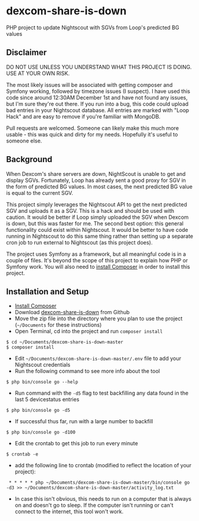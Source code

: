 # dexcom-share-is-down
PHP project to update Nightscout with SGVs from Loop's predicted BG values

## Disclaimer
DO NOT USE UNLESS YOU UNDERSTAND WHAT THIS PROJECT IS DOING. USE AT YOUR OWN RISK.

The most likely issues will be associated with getting composer and Symfony working,
followed by timezone issues (I suspect). I have used this code since around 12:30AM
December 1st and have not found any issues, but I'm sure they're out there. If you
run into a bug, this code could upload bad entries in your Nightscout database. All
entries are marked with "Loop Hack" and are easy to remove if you're familiar with
MongoDB.

Pull requests are welcomed. Someone can likely make this much more usable - this was
quick and dirty for my needs. Hopefully it's useful to someone else.

## Background
When Dexcom's share servers are down, NightScout is unable to get and display SGVs.
Fortunately, Loop has already sent a good proxy for SGV in the form of predicted BG
values. In most cases, the next predicted BG value is equal to the current SGV.

This project simply leverages the Nightscout API to get the next predicted SGV and
uploads it as a SGV. This is a hack and should be used with caution. It would be
better if Loop simply uploaded the SGV when Dexcom is down, but this was faster for
me. The second best option: this general functionality could exist within Nightscout.
It would be better to have code running in Nightscout to do this same thing rather
than setting up a separate cron job to run external to Nightscout (as this project
does).

The project uses Symfony as a framework, but all meaningful code is in a couple of
files. It's beyond the scope of this project to explain how PHP or Symfony work. You
will also need to
[install Composer](https://getcomposer.org/doc/00-intro.md#installation-linux-unix-macos)
in order to install this project.

## Installation and Setup
* [Install Composer](https://getcomposer.org/doc/00-intro.md#installation-linux-unix-macos)
* Download [dexcom-share-is-down](https://github.com/ryanpacker/dexcom-share-is-down/archive/master.zip) from Github
* Move the zip file into the directory where you plan to use the project (`~/Documents` for these instructions)
* Open Terminal, cd into the project and run `composer install`
```
$ cd ~/Documents/dexcom-share-is-down-master
$ composer install
```
* Edit `~/Documents/dexcom-share-is-down-master/.env` file to add your Nightscout credentials
* Run the following command to see more info about the tool
```
$ php bin/console go --help
```
* Run command with the `-d5` flag to test backfilling any data found in the last 5 devicestatus entries
```
$ php bin/console go -d5
```
* If successful thus far, run with a large number to backfill
```
$ php bin/console go -d100
```
* Edit the crontab to get this job to run every minute
```
$ crontab -e
```
* add the following line to crontab (modified to reflect the location of your project):
```
 * * * * * php ~/Documents/dexcom-share-is-down-master/bin/console go -d3 >> ~/Documents/dexcom-share-is-down-master/activity_log.txt
```
* In case this isn't obvious, this needs to run on a computer that is always on and doesn't go to sleep. If the computer isn't running or can't connect to the internet, this tool won't work. 
